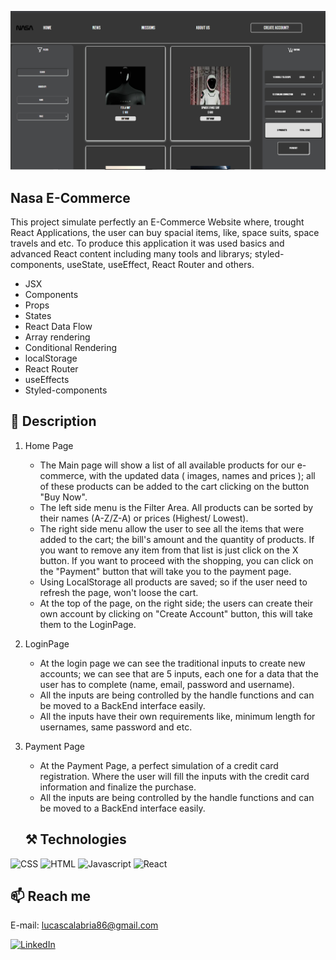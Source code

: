 ![preview](./print-nasa.png)

## Nasa E-Commerce


This project simulate perfectly an E-Commerce Website where, trought React Applications, the user can buy spacial items, like, space suits, space travels and etc. To produce this application it was used basics and advanced React content including many tools and librarys; styled-components, useState, useEffect, React Router and others.

- JSX
- Components
- Props
- States
- React Data Flow
- Array rendering
- Conditional Rendering
- localStorage
- React Router
- useEffects
- Styled-components


## 📄 Description
1. Home Page
    - The Main page will show a list of all available products for our e-commerce, with the updated data ( images, names and prices ); all of these products can be added to the cart clicking on the button "Buy Now".
    - The left side menu is the Filter Area. All products can be sorted by their names (A-Z/Z-A) or prices (Highest/ Lowest).
    - The right side menu allow the user to see all the items that were added to the cart; the bill's amount and the quantity of products. If you want to remove any item from that list is just click on the X button. If you want to proceed with the shopping, you can click on the "Payment" button that will take you to the payment page.
    - Using LocalStorage all products are saved; so if the user need to refresh the page, won't loose the cart.
    - At the top of the page, on the right side; the users can create their own account by clicking on "Create Account" button, this will take them to the LoginPage.

2. LoginPage
    - At the login page we can see the traditional inputs to create new accounts; we can see that are 5 inputs, each one for a data that the user has to complete (name, email, password and username).
    - All the inputs are being controlled by the handle functions and can be moved to a BackEnd interface easily.
    - All the inputs have their own requirements like, minimum length for usernames, same password and etc.

3. Payment Page 
    - At the Payment Page, a perfect simulation of a credit card registration. Where the user will fill the inputs with the credit card information and finalize the purchase.
    - All the inputs are being controlled by the handle functions and can be moved to a BackEnd interface easily.

    ## ⚒️ Technologies

![CSS](https://img.shields.io/badge/CSS3-1572B6?style=for-the-badge&logo=css3&logoColor=white)
![HTML](https://img.shields.io/badge/HTML5-E34F26?style=for-the-badge&logo=html5&logoColor=white)
![Javascript](https://img.shields.io/badge/JavaScript-323330?style=for-the-badge&logo=javascript&logoColor=F7DF1E)
![React](https://img.shields.io/badge/React-20232A?style=for-the-badge&logo=react&logoColor=61DAFB)

## 📫 Reach me

E-mail: lucascalabria86@gmail.com

[![LinkedIn](https://img.shields.io/badge/LinkedIn-0077B5?style=for-the-badge&logo=linkedin&logoColor=white)](https://www.linkedin.com/in/lucas-calabria-0a6070208/)

